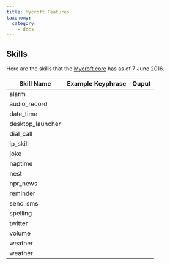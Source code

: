 ```yaml
---
title: Mycroft Features
taxonomy:
  category:
    - docs
---
```


## Skills

Here are the skills that the [Mycroft core](https://github.com/MycroftAI/mycroft-core) has as of 7 June 2016.


| Skill Name        | Example Keyphrase           | Ouput  |
| ------------- |:-------------:| -----:|
| alarm      |  |  |
| audio_record      |  | |
| date_time |  |  |
| desktop_launcher |  |  |
| dial_call | | |
| ip_skill | | |
| joke | | |
| naptime | | |
| nest | | |
| npr_news | | |
| reminder | | |
| send_sms | | |
| spelling | | |
| twitter | | |
| volume | | |
| weather | | |
| weather | | || weather | | |
